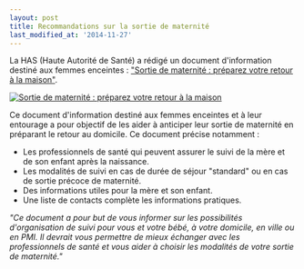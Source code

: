 ```yaml
---
layout: post
title: Recommandations sur la sortie de maternité
last_modified_at: '2014-11-27'
---
```


La HAS (Haute Autorité de Santé) a rédigé un document d'information destiné aux femmes enceintes : ["Sortie de maternité : préparez votre retour à la maison"](http://www.has-sante.fr/portail/jcms/c_1729194/fr/sortie-de-maternite-preparez-votre-retour-a-la-maisondocument-d-information-destine-aux-femmes-enceintes).

[![Sortie de maternité : préparez votre retour à la maison](/assets/2014-03-20/HAS-Sortie-de-maternité.png)](http://www.has-sante.fr/portail/upload/docs/application/pdf/2014-02/document_dinformation.pdf)

Ce document d'information destiné aux femmes enceintes et à leur entourage a pour objectif de les aider à anticiper leur sortie de maternité en préparant le retour au domicile.
Ce document précise notamment :

- Les professionnels de santé qui peuvent assurer le suivi de la mère et de son enfant après la naissance.
- Les modalités de suivi en cas de durée de séjour "standard" ou en cas de sortie précoce de maternité.
- Des informations utiles pour la mère et son enfant.
- Une liste de contacts complète les informations pratiques.

_"Ce document a pour but de vous informer sur les possibilités d'organisation de suivi pour vous et votre bébé, à votre domicile, en ville ou en PMI.
Il devrait vous permettre de mieux échanger avec les professionnels de santé et vous aider à choisir les modalités de votre sortie de maternité."_
